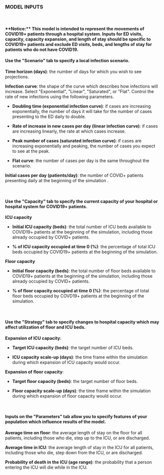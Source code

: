 **<h3> MODEL INPUTS </h4>**

<br/>

<h4> **Notice:** This model is intended to represent the movements of COVID19+ patients through a hospital system.
Inputs for ED visits, capacity, capacity expansion, and length of stay should be specific to COVID19+ patients
and exclude ED visits, beds, and lengths of stay for patients who do not have COVID19. </h>

<br/>

#### **Use the "Scenario" tab to specify a local infection scenario.**

**Time horizon (days)**: the number of days for which you wish to see projections.

**Infection curve**: the shape of the curve which describes how infections will increase. Select "Exponential", "Linear", "Saturated", or "Flat". 
	Control the rate of new infections using the following parameters.

* **Doubling time (exponential infection curve)**: if cases are increasing exponentially, the number of days it will take for the number of cases presenting to the ED daily to double.

* **Rate of increase in new cases per day (linear infection curve)**: if cases are increasing linearly, the rate at which cases increase.

* **Peak number of cases (saturated infection curve)**: if cases are increasing exponentially and peaking, the number of cases you expect to see at the peak.

* **Flat curve**: the number of cases per day is the same throughout the scenario.

**Initial cases per day (patients/day)**: the number of COVID+ patients presenting daily at the beginning of the simulation .



<br/>
  
#### **Use the "Capacity" tab to specify the current capacity of your hospital or hospital system for COVID19+ patients.**

**ICU capacity**

* **Initial ICU capacity (beds)**: the total number of ICU beds available to COVID19+ patients at the beginning of the simulation, including those already occupied by COVID+ patients.

* **% of ICU capacity occupied at time 0 (%)**: the percentage of total ICU beds occupied by COVID19+ patients at the beginning of the simulation.

**Floor capacity**

* **Initial floor capacity (beds)**: the total number of floor beds available to COVID19+ patients at the beginning of the simulation, including those already occupied by COVID+ patients.

* **% of floor capacity occupied at time 0 (%)**: the percentage of total floor beds occupied by COVD19+ patients at the beginning of the simulation.

<br/>
  
#### **Use the "Strategy" tab to specify changes to hospital capacity which may affect utilization of floor and ICU beds.**

**Expansion of ICU capacity**:

* **Target ICU capacity (beds)**: the target number of ICU beds.

* **ICU capacity scale-up (days)**: the time frame within the simulation during which expansion of ICU capacity would occur.

**Expansion of floor capacity**:
  
* **Target floor capacity (beds)**: the target number of floor beds.

* **Floor capacity scale-up (days)**: the time frame within the simulation during which expansion of floor capacity would occur.



<br/>
  
#### **Inputs on the "Parameters" tab allow you to specify features of your population which influence results of the model.**
  
 **Average time on floor**: the average length of stay on the floor for all patients, including those who die, step up to the ICU, or are discharged.

**Average time in ICU**: the average length of stay in the ICU for all patients, including those who die, step down from the ICU, or are discharged.

**Probability of death in the ICU (age range)**: the probability that a person entering the ICU will die while in the ICU.




